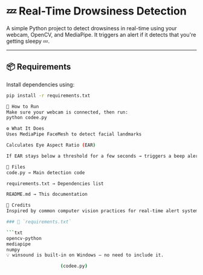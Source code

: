 # 💤 Real-Time Drowsiness Detection

A simple Python project to detect drowsiness in real-time using your webcam, OpenCV, and MediaPipe. It triggers an alert if it detects that you're getting sleepy 💤.

---

## 📦 Requirements

Install dependencies using:

```bash
pip install -r requirements.txt

🚀 How to Run
Make sure your webcam is connected, then run:
python codee.py

⚙️ What It Does
Uses MediaPipe FaceMesh to detect facial landmarks

Calculates Eye Aspect Ratio (EAR)

If EAR stays below a threshold for a few seconds → triggers a beep alert

📁 Files
code.py → Main detection code

requirements.txt → Dependencies list

README.md → This documentation

🧠 Credits
Inspired by common computer vision practices for real-time alert systems using MediaPipe and OpenCV.

### 📄 `requirements.txt`

```txt
opencv-python
mediapipe
numpy
💡 winsound is built-in on Windows — no need to include it.

                    (codee.py)